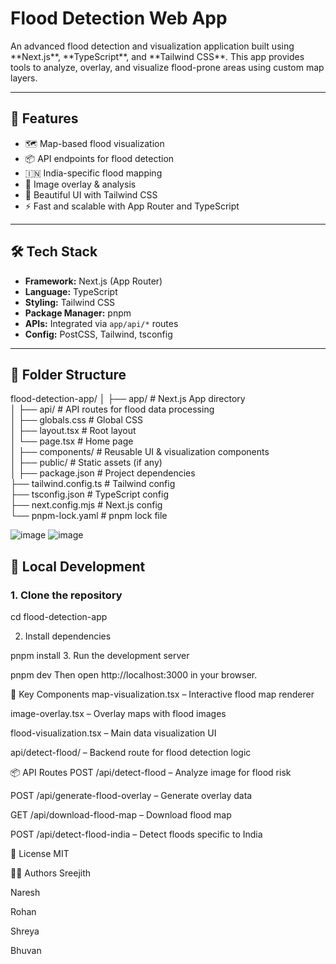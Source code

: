 <h1>Flood Detection Web App
</h1>
An advanced flood detection and visualization application built using **Next.js**, **TypeScript**, and **Tailwind CSS**. 
This app provides tools to analyze, overlay, and visualize flood-prone areas using custom map layers.

---

## 🚀 Features

- 🗺️ Map-based flood visualization
- 📦 API endpoints for flood detection
- 🇮🇳 India-specific flood mapping
- 🧠 Image overlay & analysis
- 🎨 Beautiful UI with Tailwind CSS
- ⚡ Fast and scalable with App Router and TypeScript

---

## 🛠️ Tech Stack

- **Framework:** Next.js (App Router)
- **Language:** TypeScript
- **Styling:** Tailwind CSS
- **Package Manager:** pnpm
- **APIs:** Integrated via `app/api/*` routes
- **Config:** PostCSS, Tailwind, tsconfig

---

## 📁 Folder Structure

flood-detection-app/
│
├── app/ # Next.js App directory
<br>
│ ├── api/ # API routes for flood data processing
<br>
│ ├── globals.css # Global CSS
<br>
│ ├── layout.tsx # Root layout
<br>
│ └── page.tsx # Home page
<br>
│
├── components/ # Reusable UI & visualization components
<br>
│
├── public/ # Static assets (if any)
<br>
│
├── package.json # Project dependencies
<br>
├── tailwind.config.ts # Tailwind config
<br>
├── tsconfig.json # TypeScript config
<br>
├── next.config.mjs # Next.js config
<br>
└── pnpm-lock.yaml # pnpm lock file
<br>

![image](https://github.com/user-attachments/assets/5b3e54ec-2ac1-4ede-82f2-96803ec54ffe)
![image](https://github.com/user-attachments/assets/4c1054da-a0ea-45f0-8fac-5ba6a59f9601)





## 🧪 Local Development

### 1. Clone the repository


cd flood-detection-app

2. Install dependencies

pnpm install
3. Run the development server

pnpm dev
Then open http://localhost:3000 in your browser.

🧠 Key Components
map-visualization.tsx – Interactive flood map renderer

image-overlay.tsx – Overlay maps with flood images

flood-visualization.tsx – Main data visualization UI

api/detect-flood/ – Backend route for flood detection logic

📦 API Routes
POST /api/detect-flood – Analyze image for flood risk

POST /api/generate-flood-overlay – Generate overlay data

GET /api/download-flood-map – Download flood map

POST /api/detect-flood-india – Detect floods specific to India

📄 License
MIT

👨‍💻 Authors
Sreejith

Naresh

Rohan

Shreya

Bhuvan

